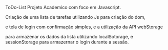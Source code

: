ToDo-List
Projeto Academico com foco em Javascript.

Criação de uma lista de tarefas utilizando Js para criação do dom,

e tela de login com confirmação simples, e a utilização da API webStorage

para armazenar os dados da lista utilizando localSotorage, e sessionStorage para armazernar o login durante a sessão.
